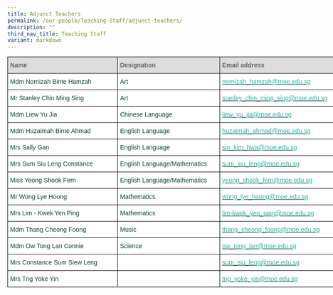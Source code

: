```yaml
---
title: Adjunct Teachers
permalink: /our-people/Teaching-Staff/adjunct-teachers/
description: ""
third_nav_title: Teaching Staff
variant: markdown
---
```

<style type="text/css">
.tg  {border-collapse:collapse;border-spacing:0;margin:0px auto;}
.tg td{border-color:black;border-style:solid;border-width:1px;font-family:Arial, sans-serif;font-size:14px;
  overflow:hidden;padding:10px 5px;word-break:normal;}
.tg th{border-color:black;border-style:solid;border-width:1px;font-family:Arial, sans-serif;font-size:14px;
  font-weight:normal;overflow:hidden;padding:10px 5px;word-break:normal;}
.tg .tg-yhj3{background-color:#FFF;color:#0C463A;text-align:left;vertical-align:middle}
.tg .tg-feqv{background-color:#DDD;color:#666;font-weight:bold;text-align:left;vertical-align:middle}
.tg .tg-o5fr{background-color:#FFF;color:#FD6500;text-align:left;vertical-align:middle}
</style>
<table class="tg" style="undefined;table-layout: fixed; width: 775px">
<colgroup>
<col style="width: 257px">
<col style="width: 234px">
<col style="width: 300px">
</colgroup>
<tbody>
  <tr>
    <td class="tg-feqv"><span style="color:#666;background-color:#DDD">Name</span></td>
    <td class="tg-feqv"><span style="color:#666;background-color:#DDD">Designation</span></td>
    <td class="tg-feqv"><span style="color:#666;background-color:#DDD">Email address</span></td>
  </tr>
  <tr>
    <td class="tg-yhj3">Mdm Nornizah Binte Hamzah<br></td>
    <td class="tg-yhj3">Art</td>
    <td class="tg-o5fr"><a href="mailto:nornizah_hamzah@moe.edu.sg"><span style="text-decoration:none;color:#1ABC9C">nornizah_hamzah@moe.edu.sg</span></a><br></td>
  </tr>
	<tr>
    <td class="tg-yhj3">Mr Stanley Chin Ming Sing<br></td>
    <td class="tg-yhj3">Art</td>
    <td class="tg-o5fr"><a href="mailto:stanley_chin_ming_sing@moe.edu.sg"><span style="text-decoration:none;color:#1ABC9C">stanley_chin_ming_sing@moe.edu.sg</span></a><br></td>
  </tr>
	 <tr>
    <td class="tg-yhj3"> Mdm Liew Yu Jia</td>
    <td class="tg-yhj3"> Chinese Language </td>
     <td class="tg-o5fr"><a href="mailto:liew_yu_jia@moe.edu.sg"><span style="text-decoration:none;color:#1ABC9C">liew_yu_jia@moe.edu.sg</span></a><br></td>
	</tr>
  <tr>
    <td class="tg-yhj3"> Mdm Huzaimah Binte Ahmad</td>
    <td class="tg-yhj3">English Language </td>
    <td class="tg-o5fr"><a href="mailto:huzaimah_ahmad@moe.edu.sg"><span style="text-decoration:none;color:#1ABC9C">huzaimah_ahmad@moe.edu.sg</span></a> </td>
  </tr>
  <tr>
    <td class="tg-yhj3"> Mrs Sally Gan</td>
    <td class="tg-yhj3"> English Language</td>
    <td class="tg-o5fr"><a href="mailto:sio_kim_hwa@moe.edu.sg"><span style="text-decoration:none;color:#1ABC9C">sio_kim_hwa@moe.edu.sg</span></a> </td>
  </tr>
	<tr>
    <td class="tg-yhj3">Mrs Sum Siu Leng Constance</td>
    <td class="tg-yhj3"> English Language/Mathematics</td>
    <td class="tg-o5fr"><a href="mailto:sum_siu_leng@moe.edu.sg"><span style="text-decoration:none;color:#1ABC9C">sum_siu_leng@moe.edu.sg</span></a></td>
  </tr>
  <tr>
    <td class="tg-yhj3">Miss Yeong Shook Fern </td>
    <td class="tg-yhj3"> English Language/Mathematics</td>
    <td class="tg-o5fr"><a href="mailto:yeong_shook_fern@moe.edu.sg"><span style="text-decoration:none;color:#1ABC9C">yeong_shook_fern@moe.edu.sg</span></a></td>
  </tr>
  <tr>
    <td class="tg-yhj3">Mr Wong Lye Hoong </td>
    <td class="tg-yhj3"> Mathematics</td>
    <td class="tg-o5fr"><a href="mailto:wong_lye_hoong@moe.edu.sg"><span style="text-decoration:none;color:#1ABC9C">wong_lye_hoong@moe.edu.sg</span></a></td>
  </tr>
	<tr>
    <td class="tg-yhj3">Mrs Lim - Kwek Yen Ping</td>
    <td class="tg-yhj3"> Mathematics</td>
    <td class="tg-o5fr"><a href="mailto:lim-kwek_yen_ping@moe.edu.sg"><span style="text-decoration:none;color:#1ABC9C">lim-kwek_yen_ping@moe.edu.sg</span></a></td>
  </tr>
  <tr>
    <td class="tg-yhj3">Mdm Thang Cheong Foong </td>
    <td class="tg-yhj3">Music </td>
   <td class="tg-o5fr"><a href="mailto:thang_cheong_foong@moe.edu.sg"><span style="text-decoration:none;color:#1ABC9C">thang_cheong_foong@moe.edu.sg</span></a> </td>
  </tr>
  <tr>
    <td class="tg-yhj3">Mdm Ow Tong Lan Connie</td>
    <td class="tg-yhj3">Science</td>
    <td class="tg-o5fr"><a href="mailto:ow_tong_lan@moe.edu.sg"><span style="text-decoration:none;color:#1ABC9C">ow_tong_lan@moe.edu.sg</span></a> </td>
  </tr>
	<tr>
    <td class="tg-yhj3">Mrs Constance Sum Siew Leng</td>
    <td class="tg-yhj3"></td>
    <td class="tg-o5fr"><a href="mailto:sum_siu_leng@moe.edu.sg"><span style="text-decoration:none;color:#1ABC9C">sum_siu_leng@moe.edu.sg</span></a> </td>
  </tr>
	<tr>
    <td class="tg-yhj3">Mrs Tng Yoke Yin</td>
    <td class="tg-yhj3"></td>
    <td class="tg-o5fr"><a href="mailto:tng_yoke_yin@moe.edu.sg"><span style="text-decoration:none;color:#1ABC9C">tng_yoke_yin@moe.edu.sg</span></a> </td>
  </tr>
</tbody>
</table>